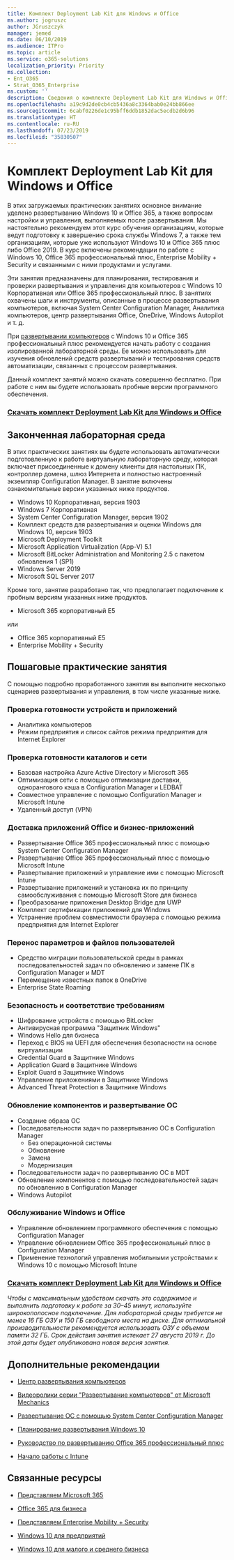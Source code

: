 ```yaml
---
title: Комплект Deployment Lab Kit для Windows и Office
ms.author: jogruszc
author: JGruszczyk
manager: jemed
ms.date: 06/10/2019
ms.audience: ITPro
ms.topic: article
ms.service: o365-solutions
localization_priority: Priority
ms.collection:
- Ent_O365
- Strat_O365_Enterprise
ms.custom: ''
description: Сведения о комплекте Deployment Lab Kit для Windows и Office и способе его получения
ms.openlocfilehash: a19c9d2de0cb4cb5436a8c3364bab0e24bb866ee
ms.sourcegitcommit: 6cabf0226de1c95bff6ddb1852dac5ecdb2d6b96
ms.translationtype: HT
ms.contentlocale: ru-RU
ms.lasthandoff: 07/23/2019
ms.locfileid: "35830507"
---
```

# <a name="windows-and-office-deployment-lab-kit"></a>Комплект Deployment Lab Kit для Windows и Office

В этих загружаемых практических занятиях основное внимание уделено развертыванию Windows 10 и Office 365, а также вопросам настройки и управления, выполняемых после развертывания. Мы настоятельно рекомендуем этот курс обучения организациям, которые ведут подготовку к завершению срока службы Windows 7, а также тем организациям, которые уже используют Windows 10 и Office 365 плюс либо Office 2019. В курс включены рекомендации по работе с Windows 10, Office 365 профессиональный плюс, Enterprise Mobility + Security и связанными с ними продуктами и услугами.

Эти занятия предназначены для планирования, тестирования и проверки развертывания и управления для компьютеров с Windows 10 Корпоративная или Office 365 профессиональный плюс. В занятиях охвачены шаги и инструменты, описанные в процессе развертывания компьютеров, включая System Center Configuration Manager, Аналитика компьютеров, центр развертывания Office, OneDrive, Windows Autopilot и т. д.

При [развертывании компьютеров](http://www.aka.ms/howtoshift) с Windows 10 и Office 365 профессиональный плюс рекомендуется начать работу с создания изолированной лабораторной среды. Ее можно использовать для изучения обновлений средств развертываний и тестирования средств автоматизации, связанных с процессом развертывания.

Данный комплект занятий можно скачать совершенно бесплатно. При работе с ним вы будете использовать пробные версии программного обеспечения.

### <a name="download-the-windows-and-office-deployment-lab-kithttpswwwmicrosoftcomevalcenterevaluate-lab-kit"></a>[**Скачать комплект Deployment Lab Kit для Windows и Office**](https://www.microsoft.com/evalcenter/evaluate-lab-kit)

## <a name="a-complete-lab-environment"></a>**Законченная лабораторная среда**

В этих практических занятиях вы будете использовать автоматически подготовленную к работе виртуальную лабораторную среду, которая включает присоединенные к домену клиенты для настольных ПК, контроллер домена, шлюз Интернета и полностью настроенный экземпляр Configuration Manager. В занятие включены ознакомительные версии указанных ниже продуктов.

  - Windows 10 Корпоративная, версия 1903
  - Windows 7 Корпоративная
  - System Center Configuration Manager, версия 1902
  - Комплект средств для развертывания и оценки Windows для Windows 10, версия 1903
  - Microsoft Deployment Toolkit
  - Microsoft Application Virtualization (App-V) 5.1
  - Microsoft BitLocker Administration and Monitoring 2.5 с пакетом обновления 1 (SP1)
  - Windows Server 2019
  - Microsoft SQL Server 2017

Кроме того, занятие разработано так, что предполагает подключение к пробным версиям указанных ниже продуктов. 

  - Microsoft 365 корпоративный E5

или
  - Office 365 корпоративный E5
  - Enterprise Mobility + Security

## <a name="step-by-step-labs"></a>**Пошаговые практические занятия**

С помощью подробно проработанного занятия вы выполните несколько сценариев развертывания и управления, в том числе указанные ниже.

### <a name="device-and-app-readiness"></a>**Проверка готовности устройств и приложений**

  - Аналитика компьютеров
  - Режим предприятия и список сайтов режима предприятия для Internet Explorer

### <a name="directory-and-network-readiness"></a>**Проверка готовности каталогов и сети**

  - Базовая настройка Azure Active Directory и Microsoft 365
  - Оптимизация сети с помощью оптимизации доставки, однорангового кэша в Configuration Manager и LEDBAT
  - Совместное управление с помощью Configuration Manager и Microsoft Intune
  - Удаленный доступ (VPN)

### <a name="office-and-lob-app-delivery"></a>**Доставка приложений Office и бизнес-приложений**

  - Развертывание Office 365 профессиональный плюс c помощью System Center Configuration Manager
  - Развертывание Office 365 профессиональный плюс с помощью Microsoft Intune
  - Развертывание приложений и управление ими с помощью Microsoft Intune
  - Развертывание приложений и установка их по принципу самообслуживания с помощью Microsoft Store для бизнеса
  - Преобразование приложения Desktop Bridge для UWP
  - Комплект сертификации приложений для Windows
  - Устранение проблем совместимости браузера с помощью режима предприятия для Internet Explorer

### <a name="user-file-and-settings-migration"></a>**Перенос параметров и файлов пользователей**

  - Средство миграции пользовательской среды в рамках последовательностей задач по обновлению и замене ПК в Configuration Manager и MDT
  - Перемещение известных папок в OneDrive
  - Enterprise State Roaming

### <a name="security-and-compliance"></a>**Безопасность и соответствие требованиям**

  - Шифрование устройств с помощью BitLocker
  - Антивирусная программа "Защитник Windows"
  - Windows Hello для бизнеса
  - Переход с BIOS на UEFI для обеспечения безопасности на основе виртуализации
  - Credential Guard в Защитнике Windows
  - Application Guard в Защитнике Windows
  - Exploit Guard в Защитнике Windows
  - Управление приложениями в Защитнике Windows
  - Advanced Threat Protection в Защитнике Windows

### <a name="os-deployment-and-feature-updates"></a>**Обновление компонентов и развертывание ОС**

  - Создание образа ОС
  - Последовательности задач по развертыванию ОС в Configuration Manager
      - Без операционной системы
      - Обновление
      - Замена
      - Модернизация
  - Последовательности задач по развертыванию ОС в MDT
  - Обновление компонентов с помощью последовательностей задач по обновлению в Configuration Manager
  - Windows Autopilot

### <a name="windows-and-office-servicing"></a>**Обслуживание Windows и Office**

  - Управление обновлением программного обеспечения с помощью Configuration Manager
  - Управление обновлением Office 365 профессиональный плюс в Configuration Manager
  - Применение технологий управления мобильными устройствами к Windows 10 с помощью Microsoft Intune

### <a name="download-the-windows-and-office-deployment-lab-kithttpswwwmicrosoftcomevalcenterevaluate-lab-kit"></a>[**Скачать комплект Deployment Lab Kit для Windows и Office**](https://www.microsoft.com/evalcenter/evaluate-lab-kit)

*Чтобы с максимальным удобством скачать это содержимое и выполнить подготовку к работе за 30–45 минут, используйте широкополосное подключение. Для лабораторной среды требуется не менее 16 ГБ ОЗУ и 150 ГБ свободного места на диске. Для оптимальной производительности рекомендуется использовать ОЗУ с объемом памяти 32 ГБ. Срок действия занятия истекает 27 августа 2019 г. До этой даты будет опубликована новая версия занятия.*

## <a name="additional-guidance"></a>**Дополнительные рекомендации**

  - [Центр развертывания компьютеров](http://www.aka.ms/howtoshift)

  - [Видеоролики серии "Развертывание компьютеров" от Microsoft Mechanics](http://www.aka.ms/watchhowtoshift)

  - [Развертывание ОС с помощью System Center Configuration Manager](https://docs.microsoft.com/ru-RU/sccm/osd/understand/introduction-to-operating-system-deployment)

  - [<span class="underline">Планирование развертывания Windows 10</span>](https://docs.microsoft.com/windows/deployment/planning/index)

  - [<span class="underline">Руководство по развертыванию Office 365 профессиональный плюс</span>](https://docs.microsoft.com/deployoffice/deployment-guide-for-office-365-proplus)

  - [<span class="underline">Начало работы с Intune</span>](https://docs.microsoft.com/intune/get-started-evaluation)

## <a name="related-resources"></a>**Связанные ресурсы**

  - [<span class="underline">Представляем Microsoft 365</span>](https://www.microsoft.com/microsoft-365/default.aspx)

  - [<span class="underline">Office 365 для бизнеса</span>](https://products.office.com/business/office)

  - [<span class="underline">Представляем Enterprise Mobility + Security</span>](https://www.microsoft.com/cloud-platform/enterprise-mobility-security)

  - [<span class="underline">Windows 10 для предприятий</span>](https://www.microsoft.com/WindowsForBusiness/windows-for-enterprise)

  - [<span class="underline">Windows 10 для малого и среднего бизнеса</span>](https://www.microsoft.com/WindowsForBusiness/windows-for-small-business)
